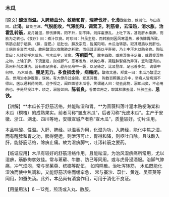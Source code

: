### **木瓜**

[原文] **酸涩而温。入脾肺血分。敛肺和胃，理脾伐肝，化食**<small>酸能敛，敛则化，与山查同。</small>**止渴。**<small>酸能生津。</small>**气脱能收，气滞能和，调营卫，利筋骨，去湿热，消水胀。治霍乱转筋，**<small>夏月暑湿，邪伤脾胃。阳不升，阴不降，则挥霍撩乱，上吐下泻，甚则肝木乘脾，而筋为之转也。《食疗》曰：煮汁饮良。时珍曰：肝虽主筋，而转筋则因风寒湿热，袭伤脾胃所致。转筋必起于足腓，（腓，音肥。）足肚也，腓及宗筋，皆属阳明。木瓜治转筋，取其理筋以伐肝也。土病则金衰而木盛，故用酸温以收脾肺之耗散，而借其走筋以平肝邪，乃土中泻木以助金也。陶弘景曰：凡转筋呼木瓜名，写木瓜字，皆愈。</small>**泻痢脚气**，<small>脾主四肢，或寒湿伤于足络，或胃受湿热之物，上输于脾，下流至足，则成脚气。恶寒发热，状类伤寒，第胫肿掣痛为异耳。宜利湿清热，忌用补剂及淋洗。昔有患足痹者，趁舟见舟中一袋，以足倚之，比及登岸，足已善步矣， 询袋中何物， 乃木瓜也。</small>**腰足无力。多食损齿骨，病癃闭。**<small>酸收太甚。郑奠一曰：木瓜乃酸涩之品，世用治水肿腹胀，误矣。有大僚舟过金陵，爱其芬馥， 购数百颗置之舟中，举舟人皆病溺不得出，医以通利药罔效，迎予视之，闻四面皆木瓜香，笑谓诸人曰：彻去此物，溺即出矣，不必用药也。于是尽投江中，顷之，溺皆如旧。</small>**陈者良。**<small>香薷饮用之，取其和脾去湿，补肺生金。</small>**忌铁。**

【讲解】**木瓜长于舒筋活络，并能祛湿和胃。**为蔷薇科落叶灌木贴梗海棠和木瓜（榠楂）的成熟果实。前者习称“皱皮木瓜”，后者习称“光皮木瓜”。主产于安徽、浙江、湖北、四川等地，安徽宣城产者称“宣木瓜”，质量较好。切片生用。

本品味酸、性温。入肝、脾经。以温香为用，化湿为功，入脾经，能化中焦之湿，而有醒脾和胃之功，脾得健运，则泄泻可止，胃得和降，则呕吐自除。且味酸入肝，能舒筋活络，除痹止痛。故为湿痹脚气，吐泻转筋之要药。

【临证应用】木爪有较好的舒筋活络作用，且能祛湿，为治风湿痹痛所常用，尤以湿痹，筋脉拘挛效佳。常与萆薢、牛膝、防己等同用。或与虎骨浸酒服。治脚气肿痛，冲气烦闷，常与吴茱萸、槟榔等配伍， 如鸡鸣散。治吐泻转筋， 木瓜既能化湿浊而使中焦调和，又能舒筋活络而缓挛急， 常与蚕沙、苡仁、黄连、吴茱萸等同用，如蚕矢汤。此外，本品尚有消食作用，可用于消化不良证。

【用量用法】6 一12克，煎汤或入丸、散服。
